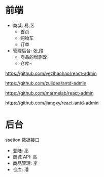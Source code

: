 # 前端

+ 商城: 易,艺
  + 首页
  + 购物车
  <!-- + 聊天 -->
  + 订单
+ 管理后台: 张,段
  + 商品的增删改
  + 仓库~

<https://github.com/yezihaohao/react-admin>

<https://github.com/zuiidea/antd-admin>

<https://github.com/marmelab/react-admin>

<https://github.com/jiangxy/react-antd-admin>

# 后台
ssetion 数据接口
+ 登陆: 高
+ 商城 API: 高
+ 商品管理: 李
+ 仓库: 潘